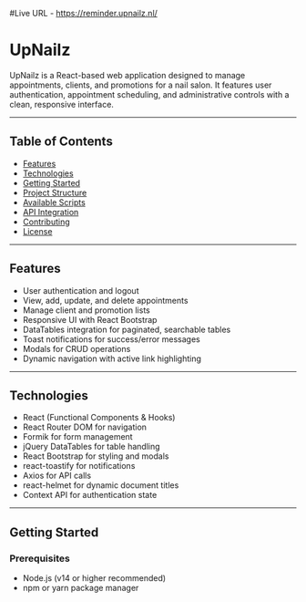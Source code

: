 #Live URL - https://reminder.upnailz.nl/

# UpNailz

UpNailz is a React-based web application designed to manage appointments, clients, and promotions for a nail salon. It features user authentication, appointment scheduling, and administrative controls with a clean, responsive interface.

---

## Table of Contents

- [Features](#features)
- [Technologies](#technologies)
- [Getting Started](#getting-started)
- [Project Structure](#project-structure)
- [Available Scripts](#available-scripts)
- [API Integration](#api-integration)
- [Contributing](#contributing)
- [License](#license)

---

## Features

- User authentication and logout
- View, add, update, and delete appointments
- Manage client and promotion lists
- Responsive UI with React Bootstrap
- DataTables integration for paginated, searchable tables
- Toast notifications for success/error messages
- Modals for CRUD operations
- Dynamic navigation with active link highlighting

---

## Technologies

- React (Functional Components & Hooks)
- React Router DOM for navigation
- Formik for form management
- jQuery DataTables for table handling
- React Bootstrap for styling and modals
- react-toastify for notifications
- Axios for API calls
- react-helmet for dynamic document titles
- Context API for authentication state

---

## Getting Started

### Prerequisites

- Node.js (v14 or higher recommended)
- npm or yarn package manager
